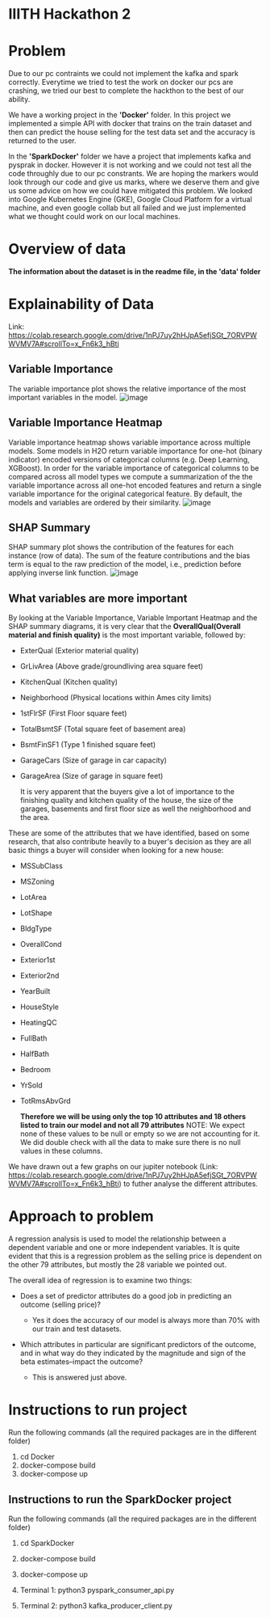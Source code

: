 # IIITH Hackathon 2

# Problem

Due to our pc contraints we could not implement the kafka and spark correctly. Everytime we tried to test the work on docker our pcs are crashing, we tried our best to complete the hackthon to the best of our ability.

We have a working project in the **'Docker'** folder. In this project we implemented a simple API with docker that trains on the train dataset and then can predict the house selling for the test data set and the accuracy is returned to the user.

In the **'SparkDocker'** folder we have a project that implements kafka and pysprak in docker. However it is not working and we could not test all the code throughly due to our pc constrants. We are hoping the markers would look through our code and give us marks, where we deserve them and give us some advice on how we could have mitigated this problem. We looked into Google Kubernetes Engine (GKE), Google Cloud Platform for a virtual machine, and even google collab but all failed and we just implemented what we thought could work on our local machines.

# Overview of data

**The information about the dataset is in the readme file, in the 'data' folder**

# Explainability of Data

Link: https://colab.research.google.com/drive/1nPJ7uy2hHJpA5efjSGt_7ORVPWWVMV7A#scrollTo=x_Fn6k3_hBti

## Variable Importance

The variable importance plot shows the relative importance of the most important variables in the model.
![image](https://user-images.githubusercontent.com/55736158/132108557-f5877aa5-73bf-4c02-8990-3f467f784034.png)

## Variable Importance Heatmap

Variable importance heatmap shows variable importance across multiple models. Some models in H2O return variable importance for one-hot (binary indicator) encoded versions of categorical columns (e.g. Deep Learning, XGBoost). In order for the variable importance of categorical columns to be compared across all model types we compute a summarization of the the variable importance across all one-hot encoded features and return a single variable importance for the original categorical feature. By default, the models and variables are ordered by their similarity.
![image](https://user-images.githubusercontent.com/55736158/132108592-24283666-503e-4bef-9614-1fc7b881fae5.png)

## SHAP Summary

SHAP summary plot shows the contribution of the features for each instance (row of data). The sum of the feature contributions and the bias term is equal to the raw prediction of the model, i.e., prediction before applying inverse link function.
![image](https://user-images.githubusercontent.com/55736158/132108613-5e46468a-1769-42c5-bc0c-daf502e99a59.png)

## What variables are more important

By looking at the Variable Importance, Variable Important Heatmap and the SHAP summary diagrams, it is very clear that the **OverallQual(Overall material and finish quality)** is the most important variable, followed by:

- ExterQual (Exterior material quality)
- GrLivArea (Above grade/groundliving area square feet)
- KitchenQual (Kitchen quality)
- Neighborhood (Physical locations within Ames city limits)
- 1stFlrSF (First Floor square feet)
- TotalBsmtSF (Total square feet of basement area)
- BsmtFinSF1 (Type 1 finished square feet)
- GarageCars (Size of garage in car capacity)
- GarageArea (Size of garage in square feet)

  It is very apparent that the buyers give a lot of importance to the finishing quality and kitchen quality of the house, the size of the garages, basements and first floor size as well the neighborhood and the area.

These are some of the attributes that we have identified, based on some research, that also contribute heavily to a buyer's decision as they are all basic things a buyer will consider when looking for a new house:

- MSSubClass
- MSZoning
- LotArea
- LotShape
- BldgType
- OverallCond
- Exterior1st
- Exterior2nd
- YearBuilt
- HouseStyle
- HeatingQC
- FullBath
- HalfBath
- Bedroom
- YrSold
- TotRmsAbvGrd

  **Therefore we will be using only the top 10 attributes and 18 others listed to train our model and not all 79 attributes**
  NOTE: We expect none of these values to be null or empty so we are not accounting for it. We did double check with all the data to make sure there is no null values in these columns.

We have drawn out a few graphs on our jupiter notebook (Link: https://colab.research.google.com/drive/1nPJ7uy2hHJpA5efjSGt_7ORVPWWVMV7A#scrollTo=x_Fn6k3_hBti) to futher analyse the different attributes.

# Approach to problem

A regression analysis is used to model the relationship between a dependent variable and one or more independent variables.
It is quite evident that this is a regression problem as the selling price is dependent on the other 79 attributes, but mostly the 28 variable we pointed out.

The overall idea of regression is to examine two things:

- Does a set of predictor attributes do a good job in predicting an outcome (selling price)?

  - Yes it does the accuracy of our model is always more than 70% with our train and test datasets.

- Which attributes in particular are significant predictors of the outcome, and in what way do they indicated by the magnitude and sign of the beta estimates–impact the outcome?
  - This is answered just above.

# Instructions to run project

Run the following commands (all the required packages are in the different folder)

1.  cd Docker
2.  docker-compose build
3.  docker-compose up

## Instructions to run the SparkDocker project

Run the following commands (all the required packages are in the different folder)

1.  cd SparkDocker
2.  docker-compose build
3.  docker-compose up
4.  Terminal 1:
    python3 pyspark_consumer_api.py

5.  Terminal 2:
    python3 kafka_producer_client.py
